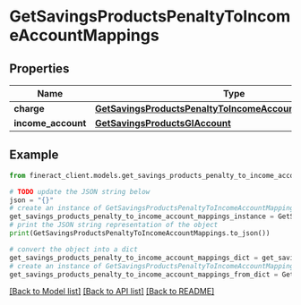 # GetSavingsProductsPenaltyToIncomeAccountMappings


## Properties

Name | Type | Description | Notes
------------ | ------------- | ------------- | -------------
**charge** | [**GetSavingsProductsPenaltyToIncomeAccountMappingsCharge**](GetSavingsProductsPenaltyToIncomeAccountMappingsCharge.md) |  | [optional] 
**income_account** | [**GetSavingsProductsGlAccount**](GetSavingsProductsGlAccount.md) |  | [optional] 

## Example

```python
from fineract_client.models.get_savings_products_penalty_to_income_account_mappings import GetSavingsProductsPenaltyToIncomeAccountMappings

# TODO update the JSON string below
json = "{}"
# create an instance of GetSavingsProductsPenaltyToIncomeAccountMappings from a JSON string
get_savings_products_penalty_to_income_account_mappings_instance = GetSavingsProductsPenaltyToIncomeAccountMappings.from_json(json)
# print the JSON string representation of the object
print(GetSavingsProductsPenaltyToIncomeAccountMappings.to_json())

# convert the object into a dict
get_savings_products_penalty_to_income_account_mappings_dict = get_savings_products_penalty_to_income_account_mappings_instance.to_dict()
# create an instance of GetSavingsProductsPenaltyToIncomeAccountMappings from a dict
get_savings_products_penalty_to_income_account_mappings_from_dict = GetSavingsProductsPenaltyToIncomeAccountMappings.from_dict(get_savings_products_penalty_to_income_account_mappings_dict)
```
[[Back to Model list]](../README.md#documentation-for-models) [[Back to API list]](../README.md#documentation-for-api-endpoints) [[Back to README]](../README.md)


